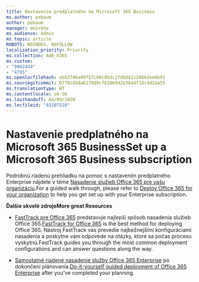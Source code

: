 ```yaml
---
title: Nastavenie predplatného na Microsoft 365 Business
ms.author: pebaum
author: pebaum
manager: mnirkhe
ms.audience: Admin
ms.topic: article
ROBOTS: NOINDEX, NOFOLLOW
localization_priority: Priority
ms.collection: Adm_O365
ms.custom:
- "9002444"
- "4795"
ms.openlocfilehash: eb837d6a09f57c60c05dc2fdb641c2d6b2ee6b91
ms.sourcegitcommit: 0776c450a6279d8cf6386942e3844f14c4d2aa55
ms.translationtype: HT
ms.contentlocale: sk-SK
ms.lasthandoff: 04/09/2020
ms.locfileid: "43207528"
---
```

# <a name="set-up-a-microsoft-365-business-subscription"></a><span data-ttu-id="7bed3-102">Nastavenie predplatného na Microsoft 365 Business</span><span class="sxs-lookup"><span data-stu-id="7bed3-102">Set up a Microsoft 365 Business subscription</span></span>

<span data-ttu-id="7bed3-103">Podrobnú riadenú prehliadku na pomoc s nastavením predplatného Enterprise nájdete v téme [Nasadenie služieb Office 365 pre vašu organizáciu](https://docs.microsoft.com/office365/enterprise/setup-overview-for-enterprises).</span><span class="sxs-lookup"><span data-stu-id="7bed3-103">For a guided walk through, please refer to [Deploy Office 365 for your organization](https://docs.microsoft.com/office365/enterprise/setup-overview-for-enterprises) to help you get set up with your Enterprise subscription.</span></span>

<span data-ttu-id="7bed3-104">**Ďalšie skvelé zdroje**</span><span class="sxs-lookup"><span data-stu-id="7bed3-104">**More great Resources**</span></span>

- <span data-ttu-id="7bed3-105">[FastTrack pre Office 365](https://docs.microsoft.com/fasttrack/O365-fasttrack-benefit-for-office-365) predstavuje najlepší spôsob nasadenia služieb Office 365.</span><span class="sxs-lookup"><span data-stu-id="7bed3-105">[FastTrack for Office 365](https://docs.microsoft.com/fasttrack/O365-fasttrack-benefit-for-office-365) is the best method for deploying Office 365.</span></span> <span data-ttu-id="7bed3-106">Nástroj FastTrack vás prevedie najbežnejšími konfiguráciami nasadenia a poskytne vám odpovede na otázky, ktoré sa počas procesu vyskytnú.</span><span class="sxs-lookup"><span data-stu-id="7bed3-106">FastTrack guides you through the most common deployment configurations and can answer questions along the way.</span></span> 

- <span data-ttu-id="7bed3-107">[Samostatné riadené nasadenie služby Office 365 Enterprise](https://docs.microsoft.com/office365/enterprise/setup-overview-for-enterprises#do-it-yourself-guided-deployment-of-office-365-enterprise) po dokončení plánovania.</span><span class="sxs-lookup"><span data-stu-id="7bed3-107">[Do-it-yourself guided deployment of Office 365 Enterprise](https://docs.microsoft.com/office365/enterprise/setup-overview-for-enterprises#do-it-yourself-guided-deployment-of-office-365-enterprise) after you've completed your planning.</span></span> 
